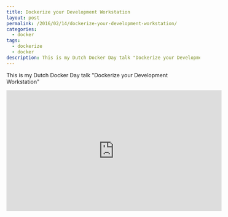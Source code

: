 ```yaml
---
title: Dockerize your Development Workstation
layout: post
permalink: /2016/02/14/dockerize-your-development-workstation/
categories:
  - docker
tags:
  - dockerize
  - docker
description: This is my Dutch Docker Day talk "Dockerize your Development Workstation"
---
```


This is my Dutch Docker Day talk "Dockerize your Development Workstation"

<iframe width="560" height="315" src="https://www.youtube.com/watch?v=WVGRaApIwkU" frameborder="0" allowfullscreen></iframe>